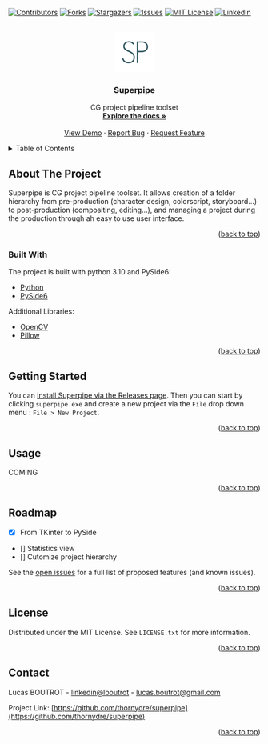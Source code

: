 <div id="top"></div>
<!--
*** Thanks for checking out the Best-README-Template. If you have a suggestion
*** that would make this better, please fork the repo and create a pull request
*** or simply open an issue with the tag "enhancement".
*** Don't forget to give the project a star!
*** Thanks again! Now go create something AMAZING! :D
-->



<!-- PROJECT SHIELDS -->
<!--
*** I'm using markdown "reference style" links for readability.
*** Reference links are enclosed in brackets [ ] instead of parentheses ( ).
*** See the bottom of this document for the declaration of the reference variables
*** for contributors-url, forks-url, etc. This is an optional, concise syntax you may use.
*** https://www.markdownguide.org/basic-syntax/#reference-style-links
-->
[![Contributors][contributors-shield]][contributors-url]
[![Forks][forks-shield]][forks-url]
[![Stargazers][stars-shield]][stars-url]
[![Issues][issues-shield]][issues-url]
[![MIT License][license-shield]][license-url]
[![LinkedIn][linkedin-shield]][linkedin-url]



<!-- PROJECT LOGO -->
<br />
<div align="center">
  <a href="https://github.com/thornydre/superpipe">
    <img src="assets/img/logo.png" alt="Logo" width="80" height="80">
  </a>

<h3 align="center">Superpipe</h3>

  <p align="center">
    CG project pipeline toolset
    <br />
    <a href="https://github.com/thornydre/superpipe"><strong>Explore the docs »</strong></a>
    <br />
    <br />
    <a href="https://github.com/thornydre/superpipe">View Demo</a>
    ·
    <a href="https://github.com/thornydre/superpipe/issues">Report Bug</a>
    ·
    <a href="https://github.com/thornydre/superpipe/pulls">Request Feature</a>
  </p>
</div>



<!-- TABLE OF CONTENTS -->
<details>
  <summary>Table of Contents</summary>
  <ol>
    <li>
      <a href="#about-the-project">About The Project</a>
      <ul>
        <li><a href="#built-with">Built With</a></li>
      </ul>
    </li>
    <li><a href="#getting-started">Getting Started</a></li>
    <li><a href="#usage">Usage</a></li>
    <li><a href="#roadmap">Roadmap</a></li>
    <li><a href="#license">License</a></li>
    <li><a href="#contact">Contact</a></li>
  </ol>
</details>



<!-- ABOUT THE PROJECT -->
## About The Project

Superpipe is CG project pipeline toolset. It allows creation of a folder hierarchy from pre-production (character design, colorscript, storyboard...) to post-production (compositing, editing...), and managing a project during the production through ah easy to use user interface.

<p align="right">(<a href="#top">back to top</a>)</p>



### Built With

The project is built with python 3.10 and PySide6:
* [Python](https://python.org/)
* [PySide6](https://python.org/)

Additional Libraries:
* [OpenCV](https://opencv.org/)
* [Pillow](https://python-pillow.org/)

<p align="right">(<a href="#top">back to top</a>)</p>



<!-- GETTING STARTED -->
## Getting Started

You can <a href="https://github.com/thornydre/superpipe/releases">install Superpipe via the Releases page</a>.
Then you can start by clicking `superpipe.exe` and create a new project via the `File` drop down menu : `File > New Project`.

<!--
### Prerequisites

This is an example of how to list things you need to use the software and how to install them.
* npm
  ```sh
  npm install npm@latest -g
  ```

### Installation

1. Get a free API Key at [https://example.com](https://example.com)
2. Clone the repo
   ```sh
   git clone https://github.com/thornydre/superpipe.git
   ```
3. Install NPM packages
   ```sh
   npm install
   ```
4. Enter your API in `config.js`
   ```js
   const API_KEY = 'ENTER YOUR API';
   ```
-->

<p align="right">(<a href="#top">back to top</a>)</p>



<!-- USAGE EXAMPLES -->
## Usage

COMING

<p align="right">(<a href="#top">back to top</a>)</p>



<!-- ROADMAP -->
## Roadmap

- [x] From TKinter to PySide
- [] Statistics view
- [] Cutomize project hierarchy

See the [open issues](https://github.com/thornydre/superpipe/issues) for a full list of proposed features (and known issues).

<p align="right">(<a href="#top">back to top</a>)</p>



<!-- CONTRIBUTING -->
<!--
## Contributing

Contributions are what make the open source community such an amazing place to learn, inspire, and create. Any contributions you make are **greatly appreciated**.

If you have a suggestion that would make this better, please fork the repo and create a pull request. You can also simply open an issue with the tag "enhancement".
Don't forget to give the project a star! Thanks again!

1. Fork the Project
2. Create your Feature Branch (`git checkout -b feature/AmazingFeature`)
3. Commit your Changes (`git commit -m 'Add some AmazingFeature'`)
4. Push to the Branch (`git push origin feature/AmazingFeature`)
5. Open a Pull Request

<p align="right">(<a href="#top">back to top</a>)</p>
-->


<!-- LICENSE -->
## License

Distributed under the MIT License. See `LICENSE.txt` for more information.

<p align="right">(<a href="#top">back to top</a>)</p>



<!-- CONTACT -->
## Contact

Lucas BOUTROT - [linkedin@lboutrot](https://linkedin.com/in/lboutrot) - lucas.boutrot@gmail.com

Project Link: [https://github.com/thornydre/superpipe](https://github.com/thornydre/superpipe)

<p align="right">(<a href="#top">back to top</a>)</p>



<!-- ACKNOWLEDGMENTS -->
<!--
## Acknowledgments

* []()
* []()
* []()

<p align="right">(<a href="#top">back to top</a>)</p>
-->


<!-- MARKDOWN LINKS & IMAGES -->
<!-- https://www.markdownguide.org/basic-syntax/#reference-style-links -->
[contributors-shield]: https://img.shields.io/github/contributors/thornydre/superpipe.svg?style=for-the-badge
[contributors-url]: https://github.com/thornydre/superpipe/graphs/contributors
[forks-shield]: https://img.shields.io/github/forks/thornydre/superpipe.svg?style=for-the-badge
[forks-url]: https://github.com/thornydre/superpipe/network/members
[stars-shield]: https://img.shields.io/github/stars/thornydre/superpipe.svg?style=for-the-badge
[stars-url]: https://github.com/thornydre/superpipe/stargazers
[issues-shield]: https://img.shields.io/github/issues/thornydre/superpipe.svg?style=for-the-badge
[issues-url]: https://github.com/thornydre/superpipe/issues
[license-shield]: https://img.shields.io/github/license/thornydre/superpipe.svg?style=for-the-badge
[license-url]: https://github.com/thornydre/superpipe/blob/master/LICENSE.txt
[linkedin-shield]: https://img.shields.io/badge/-LinkedIn-black.svg?style=for-the-badge&logo=linkedin&colorB=555
[linkedin-url]: https://linkedin.com/in/lboutrot
[product-screenshot]: images/screenshot.png
